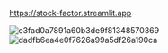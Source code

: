 https://stock-factor.streamlit.app

![e3fad0a7891a60b3de9f81348570369](https://github.com/user-attachments/assets/1d4d8185-5687-4ef1-9b1a-6ae6b8ed88f3)
![dadfb6ea4e0f7626a99a5df26a190ca](https://github.com/user-attachments/assets/a890d47f-7dcc-46bf-9dcf-f14912096402)

